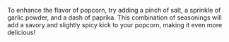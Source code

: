 To enhance the flavor of popcorn, try adding a pinch of salt, a sprinkle of garlic powder, and a dash of paprika. This combination of seasonings will add a savory and slightly spicy kick to your popcorn, making it even more delicious!